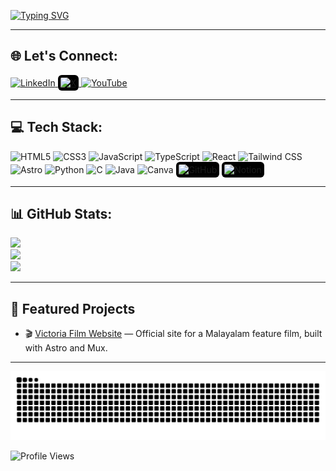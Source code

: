 [![Typing SVG](https://readme-typing-svg.demolab.com?font=Fira+Code&weight=700&size=25&pause=1000&color=96F7C6&width=435&lines=Hi+I'm+Dhananjay!%F0%9F%91%8B)](https://git.io/typing-svg)



---

## 🌐 Let's Connect:

<p align="left">
  <a href="https://www.linkedin.com/in/dhananjayr/" target="_blank">
    <img src="https://img.icons8.com/color/48/linkedin.png" alt="LinkedIn" width="36" height="36"/>
  </a>
  <a href="https://x.com/dhananjayr_" target="_blank">
    <img src="https://img.icons8.com/ios-filled/50/ffffff/twitterx--v1.png" alt="X" width="36" height="36" style="background-color:black; border-radius:6px; padding:4px;"/>
  </a>
  <a href="https://youtube.com/@letthedevscook?si=nxdvyEfkoiX4Ya1P" target="_blank">
    <img src="https://img.icons8.com/color/48/youtube-play.png" alt="YouTube" width="36" height="36"/>
  </a>
</p>

---

## 💻 Tech Stack:

<p align="left">
  <img src="https://img.icons8.com/color/48/html-5--v1.png" alt="HTML5" width="36" height="36"/>
  <img src="https://img.icons8.com/color/48/css3.png" alt="CSS3" width="36" height="36"/>
  <img src="https://img.icons8.com/color/48/javascript--v1.png" alt="JavaScript" width="36" height="36"/>
  <img src="https://img.icons8.com/color/48/typescript.png" alt="TypeScript" width="36" height="36"/>
  <img src="https://img.icons8.com/color/48/react-native.png" alt="React" width="36" height="36"/>
  <img src="https://img.icons8.com/fluency/48/tailwind_css.png" alt="Tailwind CSS" width="36" height="36"/>
  <img src="https://img.icons8.com/external-tal-revivo-color-tal-revivo/48/external-astro-a-modern-static-site-generator-logo-color-tal-revivo.png" alt="Astro" width="36" height="36"/>
  <img src="https://img.icons8.com/color/48/python--v1.png" alt="Python" width="36" height="36"/>
  <img src="https://img.icons8.com/color/48/c-programming.png" alt="C" width="36" height="36"/>
  <img src="https://img.icons8.com/color/48/java-coffee-cup-logo--v1.png" alt="Java" width="36" height="36"/>
  <img src="https://img.icons8.com/color/48/canva.png" alt="Canva" width="36" height="36"/>
  <img src="https://img.icons8.com/ios-glyphs/48/ffffff/github.png" alt="GitHub" width="36" height="36" style="background-color:#000; border-radius:6px; padding:4px;"/>
  <img src="https://img.icons8.com/ios-filled/50/ffffff/notion.png" alt="Notion" width="36" height="36" style="background-color:#000; border-radius:6px; padding:4px;"/>
</p>

---

## 📊 GitHub Stats:

![](https://github-readme-stats.vercel.app/api?username=dhjr&theme=radical&hide_border=false&include_all_commits=true&count_private=true)<br/>
![](https://github-readme-streak-stats.herokuapp.com/?user=dhjr&theme=radical&hide_border=false)<br/>
![](https://github-readme-stats.vercel.app/api/top-langs/?username=dhjr&theme=radical&hide_border=false&layout=compact)

---

## 🚀 Featured Projects

- 🎬 [Victoria Film Website](https://www.victoriafilm.in) — Official site for a Malayalam feature film, built with Astro and Mux.

---

![snake gif](https://github.com/dhjr/dhjr/blob/output/github-contribution-grid-snake-dark.svg)



![Profile Views](https://komarev.com/ghpvc/?username=dhananjayrjs1605&color=blue)
